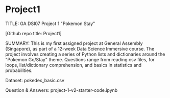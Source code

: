# Project1
TITLE: GA DSI07 Project 1 "Pokemon Stay"

[Github repo title: Project1]

SUMMARY: This is my first assigned project at General Assembly (Singapore), as part of a 12-week Data Science Immersive course. The project involves creating a series of Python lists and dictionaries around the "Pokemon Go/Stay" theme. Questions range from reading csv files, for loops, list/dictionary comprehension, and basics in statistics and probabilities.

Dataset: pokedex_basic.csv

Question & Answers: project-1-v2-starter-code.ipynb  
